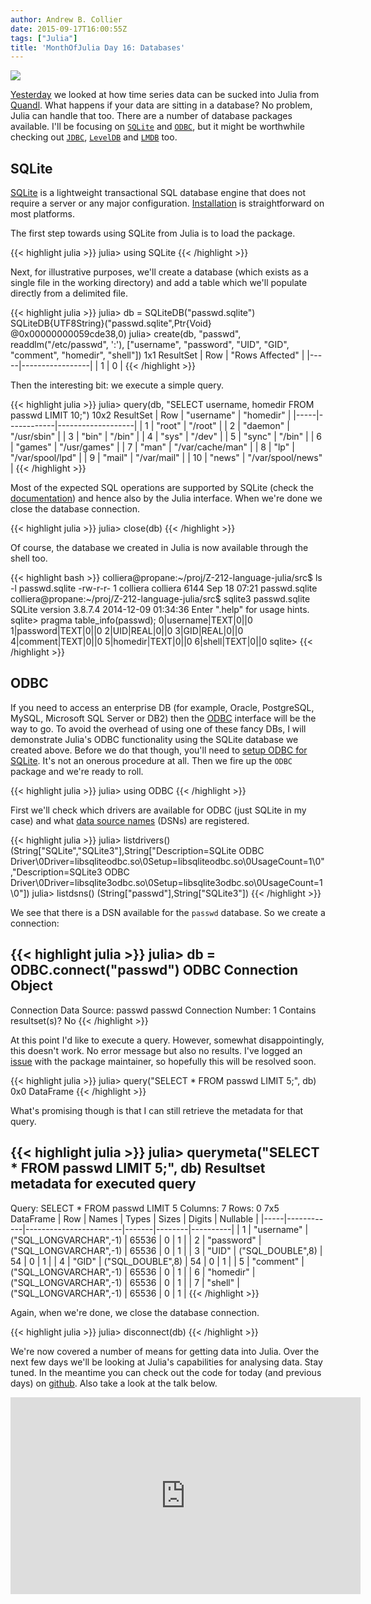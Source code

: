 ```yaml
---
author: Andrew B. Collier
date: 2015-09-17T16:00:55Z
tags: ["Julia"]
title: 'MonthOfJulia Day 16: Databases'
---
```


<!--more-->

<img src="/img/2015/09/Julia-Logo-Database.png">

[Yesterday](http://www.exegetic.biz/blog/2015/09/monthofjulia-day-15-time-series/) we looked at how time series data can be sucked into Julia from [Quandl](https://www.quandl.com/). What happens if your data are sitting in a database? No problem, Julia can handle that too. There are a number of database packages available. I'll be focusing on [`SQLite`](https://github.com/quinnj/SQLite.jl) and [`ODBC`](https://github.com/quinnj/ODBC.jl), but it might be worthwhile checking out [`JDBC`](https://github.com/aviks/JDBC.jl), [`LevelDB`](https://github.com/jerryzhenleicai/LevelDB.jl) and [`LMDB`](https://github.com/wildart/LMDB.jl) too.

## SQLite

[SQLite](https://www.sqlite.org/) is a lightweight transactional SQL database engine that does not require a server or any major configuration. [Installation](https://www.sqlite.org/download.html) is straightforward on most platforms.

The first step towards using SQLite from Julia is to load the package.

{{< highlight julia >}}
julia> using SQLite
{{< /highlight >}}

Next, for illustrative purposes, we'll create a database (which exists as a single file in the working directory) and add a table which we'll populate directly from a delimited file.

{{< highlight julia >}}
julia> db = SQLiteDB("passwd.sqlite")
SQLiteDB{UTF8String}("passwd.sqlite",Ptr{Void} @0x00000000059cde38,0)
julia> create(db, "passwd", readdlm("/etc/passwd", ':'), ["username", "password", "UID", "GID",
                                                          "comment", "homedir", "shell"])
1x1 ResultSet
| Row | "Rows Affected" |
|-----|-----------------|
| 1   | 0               |
{{< /highlight >}}

Then the interesting bit: we execute a simple query.

{{< highlight julia >}}
julia> query(db, "SELECT username, homedir FROM passwd LIMIT 10;")
10x2 ResultSet
| Row | "username" | "homedir"         |
|-----|------------|-------------------|
| 1   | "root"     | "/root"           |
| 2   | "daemon"   | "/usr/sbin"       |
| 3   | "bin"      | "/bin"            |
| 4   | "sys"      | "/dev"            |
| 5   | "sync"     | "/bin"            |
| 6   | "games"    | "/usr/games"      |
| 7   | "man"      | "/var/cache/man"  |
| 8   | "lp"       | "/var/spool/lpd"  |
| 9   | "mail"     | "/var/mail"       |
| 10  | "news"     | "/var/spool/news" |
{{< /highlight >}}

Most of the expected SQL operations are supported by SQLite (check the [documentation](https://www.sqlite.org/docs.html)) and hence also by the Julia interface. When we're done we close the database connection.

{{< highlight julia >}}
julia> close(db)
{{< /highlight >}}

Of course, the database we created in Julia is now available through the shell too.

{{< highlight bash >}}
colliera@propane:~/proj/Z-212-language-julia/src$ ls -l passwd.sqlite
-rw-r-r- 1 colliera colliera 6144 Sep 18 07:21 passwd.sqlite
colliera@propane:~/proj/Z-212-language-julia/src$ sqlite3 passwd.sqlite
SQLite version 3.8.7.4 2014-12-09 01:34:36
Enter ".help" for usage hints.
sqlite> pragma table_info(passwd);
0|username|TEXT|0||0
1|password|TEXT|0||0
2|UID|REAL|0||0
3|GID|REAL|0||0
4|comment|TEXT|0||0
5|homedir|TEXT|0||0
6|shell|TEXT|0||0
sqlite>
{{< /highlight >}}

## ODBC

If you need to access an enterprise DB (for example, Oracle, PostgreSQL, MySQL, Microsoft SQL Server or DB2) then the [ODBC](https://en.wikipedia.org/wiki/Open_Database_Connectivity) interface will be the way to go. To avoid the overhead of using one of these fancy DBs, I will demonstrate Julia's ODBC functionality using the SQLite database we created above. Before we do that though, you'll need to [setup ODBC for SQLite](http://wp.me/p3pzmk-Ag). It's not an onerous procedure at all. Then we fire up the `ODBC` package and we're ready to roll.

{{< highlight julia >}}
julia> using ODBC
{{< /highlight >}}

First we'll check which drivers are available for ODBC (just SQLite in my case) and what [data source names](https://en.wikipedia.org/wiki/Data_source_name) (DSNs) are registered.

{{< highlight julia >}}
julia> listdrivers()
(String["SQLite","SQLite3"],String["Description=SQLite ODBC Driver\0Driver=libsqliteodbc.so\0Setup=libsqliteodbc.so\0UsageCount=1\0","Description=SQLite3 ODBC Driver\0Driver=libsqlite3odbc.so\0Setup=libsqlite3odbc.so\0UsageCount=1\0"])
julia> listdsns()
(String["passwd"],String["SQLite3"])
{{< /highlight >}}

We see that there is a DSN available for the `passwd` database. So we create a connection:

{{< highlight julia >}}
julia> db = ODBC.connect("passwd")
ODBC Connection Object
----------------------
Connection Data Source: passwd
passwd Connection Number: 1
Contains resultset(s)? No
{{< /highlight >}}

At this point I'd like to execute a query. However, somewhat disappointingly, this doesn't work. No error message but also no results. I've logged an [issue](https://github.com/quinnj/ODBC.jl/issues/96) with the package maintainer, so hopefully this will be resolved soon.

{{< highlight julia >}}
julia> query("SELECT * FROM passwd LIMIT 5;", db)
0x0 DataFrame
{{< /highlight >}}

What's promising though is that I can still retrieve the metadata for that query.

{{< highlight julia >}}
julia> querymeta("SELECT * FROM passwd LIMIT 5;", db)
Resultset metadata for executed query
-------------------------------------
Query: SELECT * FROM passwd LIMIT 5
Columns: 7
Rows: 0
7x5 DataFrame
| Row | Names      | Types                  | Sizes | Digits | Nullable |
|-----|------------|------------------------|-------|--------|----------|
| 1   | "username" | ("SQL_LONGVARCHAR",-1) | 65536 | 0      | 1        |
| 2   | "password" | ("SQL_LONGVARCHAR",-1) | 65536 | 0      | 1        |
| 3   | "UID"      | ("SQL_DOUBLE",8)       | 54    | 0      | 1        |
| 4   | "GID"      | ("SQL_DOUBLE",8)       | 54    | 0      | 1        |
| 5   | "comment"  | ("SQL_LONGVARCHAR",-1) | 65536 | 0      | 1        |
| 6   | "homedir"  | ("SQL_LONGVARCHAR",-1) | 65536 | 0      | 1        |
| 7   | "shell"    | ("SQL_LONGVARCHAR",-1) | 65536 | 0      | 1        |
{{< /highlight >}}

Again, when we're done, we close the database connection.

{{< highlight julia >}}
julia> disconnect(db)
{{< /highlight >}}

We're now covered a number of means for getting data into Julia. Over the next few days we'll be looking at Julia's capabilities for analysing data. Stay tuned. In the meantime you can check out the code for today (and previous days) on [github](https://github.com/DataWookie/MonthOfJulia). Also take a look at the talk below.

<iframe width="560" height="315" src="https://www.youtube.com/embed/IvOFVQgLDgg" frameborder="0" allowfullscreen></iframe>
